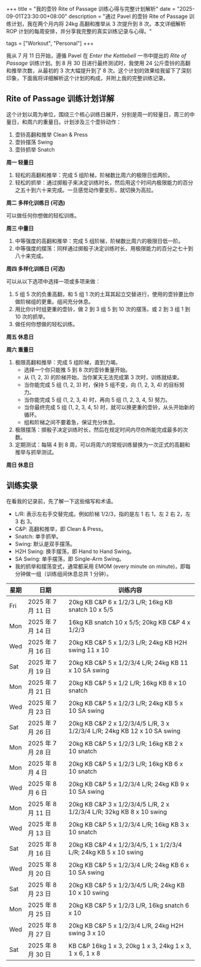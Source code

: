 +++
title = "我的壶铃 Rite of Passage 训练心得与完整计划解析"
date = "2025-09-01T23:30:00+08:00"
description = "通过 Pavel 的壶铃 Rite of Passage 训练计划，我在两个月内将 24kg 高翻和推举从 3 次提升到 8 次。本文详细解析 ROP 计划的每周安排，并分享我完整的真实训练记录与心得。"

tags = ["Workout", "Personal"]
+++

我从 7 月 11 日开始，遵循 Pavel 在 *Enter the Kettlebell* 一书中提出的 *Rite of Passage* 训练计划。到 8 月 30 日进行最终测试时，我使用 24 公斤壶铃的高翻和推举次数，从最初的 3 次大幅提升到了 8 次。这个计划的效果给我留下了深刻印象，下面我将详细解析这个计划的构成，并附上我的完整训练记录。

## Rite of Passage 训练计划详解

这个计划以周为单位，围绕三个核心训练日展开，分别是周一的轻量日，周三的中量日，和周六的重量日。计划涉及三个壶铃动作：

1. 壶铃高翻和推举 Clean & Press
2. 壶铃摆荡 Swing
3. 壶铃抓举 Snatch

**周一 轻量日**

1. 轻松的高翻和推举：完成 5 组阶梯，阶梯数比周六的极限日低两阶。
2. 轻松的抓举：通过掷骰子来决定训练时长，然后用这个时间内极限能力的百分之五十到六十来完成。一旦感觉动作要变形，就切换为高拉。

**周二 多样化训练日 (可选)**

可以做任何你想做的轻松训练。

**周三 中量日**

1. 中等强度的高翻和推举：完成 5 组阶梯，阶梯数比周六的极限日低一阶。
2. 中等强度的摆荡：同样通过掷骰子决定训练时长，用极限能力的百分之七十到八十来完成。

**周四 多样化训练日 (可选)**

可以从以下选项中选择一项或多项来做：

1. 5 组 5 次的负重高翻，和 5 组 1 次的土耳其起立交替进行，使用的壶铃要比你做阶梯组的更重。组间充分休息。
2. 用比你计时组更重的壶铃，做 2 到 3 组 5 到 10 次的摆荡，或 2 到 3 组 1 到 10 次的抓举。
3. 做任何你想做的轻松训练。

**周五 休息日**

**周六 重量日**

1. 极限高翻和推举：完成 5 组阶梯，直到力竭。
    - 选择一个你只能推 5 到 8 次的壶铃重量开始。
    - 从 (1, 2, 3) 的阶梯开始，当你某天无法完成第 3 次时，训练就结束。
    - 当你能完成 5 组 (1, 2, 3) 时，保持 5 组不变，向 (1, 2, 3, 4) 的目标努力。
    - 当你能完成 5 组 (1, 2, 3, 4) 时，再向 5 组 (1, 2, 3, 4, 5) 努力。
    - 当你最终完成 5 组 (1, 2, 3, 4, 5) 时，就可以换更重的壶铃，从头开始新的循环。
    - 组和阶梯之间不要着急，保证充分休息。
2. 极限摆荡：掷骰子决定训练时长，然后在规定时间内尽你所能完成最多的次数。
3. 定期测试：每隔 4 到 8 周，可以将周六的常规训练替换为一次正式的高翻和推举与抓举测试。

**周日 休息日**

## 训练实录

在看我的记录前，先了解一下这些缩写和术语。

- L/R: 表示左右手交替完成。例如阶梯 1/2/3，指的是左 1 右 1，左 2 右 2，左 3 右 3。
- C&P: 高翻和推举，即 Clean & Press。
- Snatch: 单手抓举。
- Swing: 默认是双手摆荡。
- H2H Swing: 换手摆荡，即 Hand to Hand Swing。
- SA Swing: 单手摆荡，即 Single-Arm Swing。
- 我的抓举和摆荡变式，通常都采用 EMOM (every minute on minute)，即每分钟做一组（训练组间休息总共 1 分钟）。

| 星期 | 日期               | 训练内容                                                                 |
|------|--------------------|--------------------------------------------------------------------------|
| Fri  | 2025 年 7 月 11 日 | 20kg KB C&P 6 x 1/2/3 L/R; 16kg KB snatch 10 x 5/5                       |
| Mon  | 2025 年 7 月 14 日 | 16kg KB snatch 10 x 5/5; 20kg KB C&P 4 x 1/2/3                           |
| Wed  | 2025 年 7 月 16 日 | 20kg KB C&P 5 x 1/2/3 L/R; 24kg KB H2H swing 11 x 10                     |
| Sat  | 2025 年 7 月 19 日 | 20kg KB C&P 5 x 1/2/3/4 L/R; 24kg KB 11 x 10 SA swing                    |
| Mon  | 2025 年 7 月 21 日 | 20kg KB C&P 5 x 1/2 L/R; 16kg KB 8 x 10 snatch                           |
| Wed  | 2025 年 7 月 23 日 | 20kg KB C&P 5 x 1/2/3 L/R; 24kg KB 5 x 10 SA swing                       |
| Sat  | 2025 年 7 月 26 日 | 20kg KB C&P 2 x 1/2/3/4/5 L/R, 3 x 1/2/3/4 L/R; 24kg KB 12 x 10 SA swing |
| Mon  | 2025 年 7 月 28 日 | 20kg KB C&P 5 x 1/2/3 L/R; 16kg KB 2 x 10 snatch                         |
| Mon  | 2025 年 8 月 4 日  | 20kg KB C&P 5 x 1/2/3 L/R; 16kg KB 6 x 10 snatch                         |
| Wed  | 2025 年 8 月 6 日  | 20kg KB C&P 5 x 1/2/3/4 L/R; 24kg KB 9 x 10 SA swing                     |
| Mon  | 2025 年 8 月 11 日 | 20kg KB C&P 3 x 1/2/3/4/5 L/R, 2 x 1/2/3/4 L/R; 32kg KB 8 x 10 swing     |
| Wed  | 2025 年 8 月 13 日 | 20kg KB C&P 5 x 1/2/3/4 L/R; 16kg KB 3 x 10 snatch                       |
| Sat  | 2025 年 8 月 16 日 | 20kg KB C&P 4 x 1/2/3/4/5, 1 x 1/2/3/4 L/R; 24kg KB 5 x 10 swing         |
| Wed  | 2025 年 8 月 20 日 | 20kg KB C&P 5 x 1/2/3/4 L/R; 24kg KB 6 x 10 SA swing                     |
| Sat  | 2025 年 8 月 23 日 | 20kg KB C&P 5 x 1/2/3/4/5 L/R; 24kg KB 10 x 10 swing                     |
| Mon  | 2025 年 8 月 25 日 | 20kg KB C&P 5 x 1/2/3 L/R, 16kg snatch 6 x 10                            |
| Wed  | 2025 年 8 月 27 日 | 20kg KB C&P 5 x 1/2/3/4 L/R, 24kg H2H swing 3 x 10                       |
| Sat  | 2025 年 8 月 30 日 | KB C&P 16kg 1 x 3, 20kg 1 x 3, 24kg 1 x 3, 1 x 6, 1 x 8                  |
